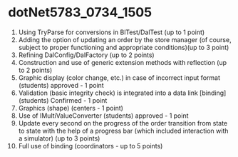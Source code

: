 # dotNet5783_0734_1505

1. Using TryParse for conversions in BlTest/DalTest (up to 1 point)
2. Adding the option of updating an order by the store manager (of course, subject to proper functioning and appropriate conditions)(up to 3 point)
3. Refining DalConfig/DalFactory (up to 2 points)
4. Construction and use of generic extension methods with reflection (up to 2 points)
5. Graphic display (color change, etc.) in case of incorrect input format (students) approved - 1 point
6. Validation (basic integrity check) is integrated into a data link [binding] (students) Confirmed - 1 point
7. Graphics (shape) (centers - 1 point)
8. Use of IMultiValueConverter (students) approved - 1 point
9. Update every second on the progress of the order transition from state to state with the help of a progress bar (which included interaction with a simulator) (up to 3 points)
10. Full use of binding (coordinators - up to 5 points)